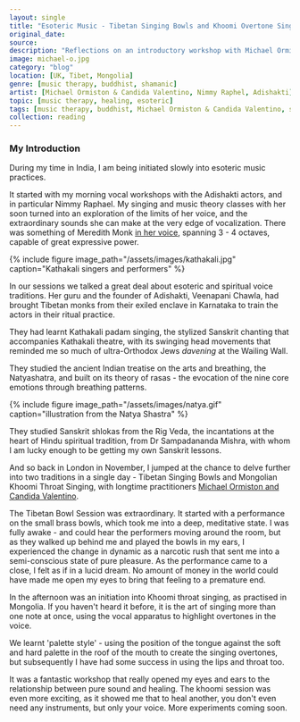 ```yaml
---
layout: single
title: "Esoteric Music - Tibetan Singing Bowls and Khoomi Overtone Singing"
original_date: 
source: 
description: "Reflections on an introductory workshop with Michael Ormiston & Candida Valentino"
image: michael-o.jpg
category: "blog"
location: [UK, Tibet, Mongolia]
genre: [music therapy, buddhist, shamanic]
artist: [Michael Ormiston & Candida Valentino, Nimmy Raphel, Adishakti]
topic: [music therapy, healing, esoteric]
tags: [music therapy, buddhist, Michael Ormiston & Candida Valentino, sanskrit, Tibet, UK, Mongolia, Nimmy Raphel, Adishakti, buddhist, shamanic, healing, esoteric]
collection: reading
---
```

<!-- {% include JB/setup %} -->

<h3>My Introduction</h3>

During my time in India, I am being initiated slowly into esoteric music practices.

It started with my morning vocal workshops with the Adishakti actors, and in particular Nimmy Raphael. My singing and music theory classes with her soon turned into an exploration of the limits of her voice, and the extraordinary sounds she can make at the very edge of vocalization. There was something of Meredith Monk <a href="http://adishaktitheatrearts.com/people-behind/nimmy-raphael/">in her voice</a>, spanning 3 - 4 octaves, capable of great expressive power.

{% include figure image_path="/assets/images/kathakali.jpg" caption="Kathakali singers and performers" %}

In our sessions we talked a great deal about esoteric and spiritual voice traditions. Her guru and the founder of Adishakti, Veenapani Chawla, had brought Tibetan monks from their exiled enclave in Karnataka to train the actors in their ritual practice. 

They had learnt Kathakali padam singing, the stylized Sanskrit chanting that accompanies Kathakali theatre, with its swinging head movements that reminded me so much of ultra-Orthodox Jews <em>davening</em> at the Wailing Wall. 

They studied the ancient Indian treatise on the arts and breathing, the Natyashatra, and built on its theory of rasas - the evocation of the nine core emotions through breathing patterns.

{% include figure image_path="/assets/images/natya.gif" caption="illustration from the Natya Shastra" %}

They studied Sanskrit shlokas from the Rig Veda, the incantations at the heart of Hindu spiritual tradition, from Dr Sampadananda Mishra, with whom I am lucky enough to be getting my own Sanskrit lessons.

And so back in London in November, I jumped at the chance to delve further into two traditions in a single day - Tibetan Singing Bowls and Mongolian Khoomi Throat Singing, with longtime practitioners <a href="http://www.soundtransformations.co.uk/">Michael Ormiston and Candida Valentino</a>.  
  
<!-- {% include videofull id="N-hUtli68xg" %} -->
  
The Tibetan Bowl Session was extraordinary. It started with a performance on the small brass bowls, which took me into a deep, meditative state. I was fully awake - and could hear the performers moving around the room, but as they walked up behind me and played the bowls in my ears, I experienced the change in dynamic as a narcotic rush that sent me into a semi-conscious state of pure pleasure. As the performance came to a close, I felt as if in a lucid dream. No amount of money in the world could have made me open my eyes to bring that feeling to a premature end.  

<!-- {% include videofull id="7zZainT9v6Q" %} -->
  
In the afternoon was an initiation into Khoomi throat singing, as practised in Mongolia. If you haven't heard it before, it is the art of singing more than one note at once, using the vocal apparatus to highlight overtones in the voice.

We learnt 'palette style' - using the position of the tongue against the soft and hard palette in the roof of the mouth to create the singing overtones, but subsequently I have had some success in using the lips and throat too.

It was a fantastic workshop that really opened my eyes and ears to the relationship between pure sound and healing. The khoomi session was even more exciting, as it showed me that to heal another, you don't even need any instruments, but only your voice. More experiments coming soon. 









